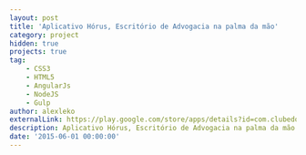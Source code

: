 ```yaml
---
layout: post
title: 'Aplicativo Hórus, Escritório de Advogacia na palma da mão'
category: project
hidden: true
projects: true
tag:
    - CSS3
    - HTML5
    - AngularJs
    - NodeJS
    - Gulp
author: alexleko
externalLink: https://play.google.com/store/apps/details?id=com.clubedoadvogado.horusapp2
description: Aplicativo Hórus, Escritório de Advogacia na palma da mão.
date: '2015-06-01 00:00:00'
---
```

